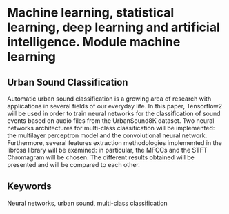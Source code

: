 # Machine learning, statistical learning, deep learning and artificial intelligence. Module machine learning
## Urban Sound Classification
Automatic urban sound classification is a growing area of research with applications in several fields of our everyday life. In this paper, Tensorflow2 will be used in order to train neural networks for the classification of sound events based on audio files from the UrbanSound8K dataset.
Two neural networks architectures for multi-class classification will be implemented: the multilayer perceptron model and the convolutional neural network. Furthermore, several features extraction methodologies implemented in the librosa library will be examined: in particular, the MFCCs and the STFT Chromagram will be chosen. The different results obtained will be presented and will be compared to each other.

## Keywords
Neural networks, urban sound, multi-class classification
